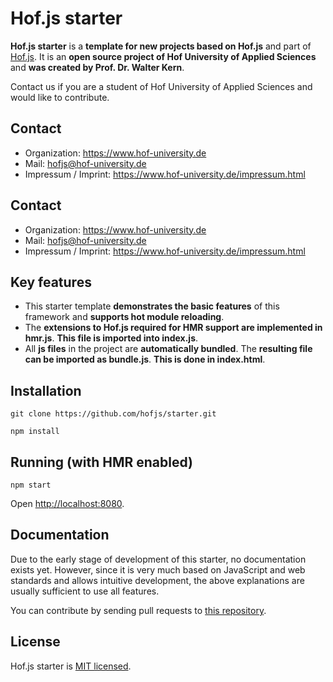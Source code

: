 # Hof.js starter


**Hof.js starter** is a **template for new projects based on Hof.js** and part of [Hof.js](https://github.com/hofjs/hof). It is an **open source project of Hof University of Applied Sciences** and **was created by Prof. Dr. Walter Kern**.

Contact us if you are a student of Hof University of Applied Sciences and would like to contribute.

## Contact
* Organization: https://www.hof-university.de
* Mail: hofjs@hof-university.de
* Impressum / Imprint: https://www.hof-university.de/impressum.html

## Contact
* Organization: https://www.hof-university.de
* Mail: hofjs@hof-university.de
* Impressum / Imprint: https://www.hof-university.de/impressum.html

## Key features
* This starter template **demonstrates the basic features** of this framework and **supports hot module reloading**.
* The **extensions to Hof.js required for HMR support are implemented in hmr.js**. **This file is imported into index.js**.
* All **js files** in the project are **automatically bundled**. The **resulting file can be imported as bundle.js**. **This is done in index.html**.

## Installation

```
git clone https://github.com/hofjs/starter.git

npm install
```


## Running (with HMR enabled)

```
npm start
```

Open [http://localhost:8080](http://localhost:8080).


## Documentation

Due to the early stage of development of this starter, no documentation exists yet. However, since it is very much based on JavaScript and web standards and allows intuitive development, the above explanations are usually sufficient to use all features.

You can contribute by sending pull requests to [this repository](https://github.com/hofjs/starter).


## License

Hof.js starter is [MIT licensed](./LICENSE.md).
